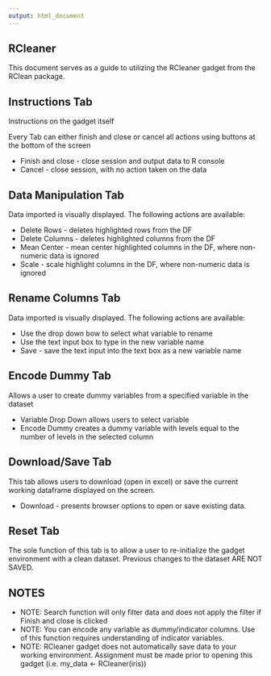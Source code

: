```yaml
---
output: html_document
---
```




## RCleaner

This document serves as a guide to utilizing the RCleaner gadget from the RClean package.

## Instructions Tab

Instructions on the gadget itself

Every Tab can either finish and close or cancel all actions using buttons at the bottom of the screen

 - Finish and close - close session and output data to R console
 - Cancel - close session, with no action taken on the data

## Data Manipulation Tab

Data imported is visually displayed.  The following actions are available:

- Delete Rows - deletes highlighted rows from the DF
- Delete Columns - deletes highlighted columns from the DF
- Mean Center - mean center highlighted columns in the DF, where non-numeric data is ignored
- Scale - scale highlight columns in the DF, where non-numeric data is ignored

## Rename Columns Tab

Data imported is visually displayed.  The following actions are available:

 - Use the drop down bow to select what variable to rename
 - Use the text input box to type in the new variable name
 - Save - save the text input into the text box as a new variable name
 
## Encode Dummy Tab
 
Allows a user to create dummy variables from a specified variable in the dataset

  - Variable Drop Down allows users to select variable
  - Encode Dummy creates a dummy variable with levels equal to the number of levels in the selected column
  
## Download/Save Tab

This tab allows users to download (open in excel) or save the current working dataframe displayed on the screen.  

  - Download - presents browser options to open or save existing data.  
  
## Reset Tab

The sole function of this tab is to allow a user to re-initialize the gadget environment with a clean dataset.  Previous changes to the dataset ARE NOT SAVED.    

## NOTES
- NOTE: Search function will only filter data and does not apply the filter if Finish and close is clicked
- NOTE: You can encode any variable as dummy/indicator columns.  Use of this function requires understanding of indicator variables.
- NOTE: RCleaner gadget does not automatically save data to your working environment.  Assignment must be made prior to opening this gadget (i.e. my_data <- RCleaner(iris))

